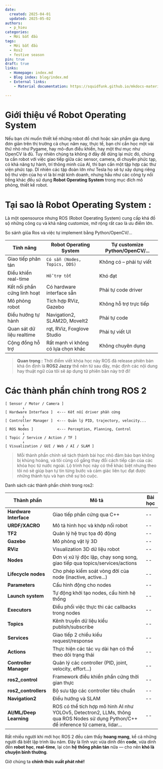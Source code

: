 ```yaml
---
date:
  created: 2025-04-01
  updated: 2025-05-02
authors:
  - p_hieu
categories:
  - Mới bắt đầu  
tags:
  - Mới bắt đầu 
  - Ros2
  - festive season  
pin: true
draft: true
links:
  - Homepage: index.md
  - Blog index: blog/index.md
  - External links:
    - Material documentation: https://squidfunk.github.io/mkdocs-material
  
---
```

# Giới thiệu về Robot Operating System

Nếu bạn chỉ muốn thiết kế những robot đồ chơi hoặc sản phẩm gia dụng đơn giản trên thị trường cả chục năm nay, thực tế, bạn chỉ cần học một vài thứ nhỏ như Pygame, hay mô-đun điều khiển, hay một thư mục như OpenCV là đủ. Tuy nhiên chúng ta không ở đây để dừng lại mức đó, chúng ta cần robot với việc giao tiếp giữa các sensor, camera, di chuyển phức tạp, có khả năng tự hành, trí thông minh của AI, thì bạn cần một tập hợp các thư viện phức tạp. Dĩ nhiên các tập đoàn lớn như Tesla họ sẽ tự xây dựng riêng bộ thư viện của họ vì là bí mật kinh doanh, nhưng hầu như các công ty nổi tiếng khác đều sử dụng **Robot Operating System** trong mục đích mô phỏng, thiết kế robot. 

# Tại sao là Robot Operating System :
Là một opensource nhưng ROS (Robot Operating System) cung cấp khá đồ sộ những công cụ và khả năng customize, mở rộng rất cao là ưu điểm lớn. 

So sánh giũa Ros và việc tự implement bằng Python/OpenCV/... 

|Tính năng       |Robot Operating System         |Tự customize Python/OpenCV/...|
|----------------|-------------------------------|-----------------------------|
|Giao tiếp phân tán|`Có sẵn (Nodes, Topics, DDS)` |Không có – phải tự viết     |
|Điều khiển real-time         |`Hỗ trợ tốt`            |Khó đạt                |
|Kết nối phần cứng linh hoạt|Có hardware interface sẵn|Phải tự code driver|
|Mô phỏng robot          |Tích hợp RViz, Gazebo|Không hỗ trợ trực tiếp
|Điều hướng tự hành          |Navigation2, SLAM2D, MoveIt2|Phải tự code|
|Quan sát dữ liệu realtime          |rqt, RViz, Foxglove Studio|Phải tự viết UI|
|Cộng đồng hỗ trợ          |Rất mạnh vì không có lựa chọn khác|Không chuyên dụng|

> **Quan trọng :** Thời điểm viết khóa học này ROS đã release phiên bản khá ổn định là **ROS2 Jazzy** thế nên từ sau đây, mặc định các nội dung hay thuật ngữ của tôi sẽ áp dụng từ phiên bản này trở đi!


# Các thành phần chính trong ROS 2

    [ Sensor / Motor / Camera ]
            ↓
    [ Hardware Interface ]  <--- Kết nối driver phần cứng
            ↓
    [ Controller Manager ]  <--- Quản lý PID, trajectory, velocity...
            ↓
    [ ROS Nodes ]           <--- Perception, Planning, Control
            ↓
    [ Topic / Service / Action / TF ]
            ↓
    [ Visualization / GUI / Web / AI / SLAM ]

> Mỗi thành phần chính sẽ tách thành bài học nhỏ đảm bảo bạn không bị khủng hoảng, và tôi cũng cố gắng thay đổi cách tiếp cận của các khóa học từ nước ngoài. Lộ trình học này có thể khác biệt nhưng theo tôi nó sẽ giúp bạn tự tin từng bước và cảm giác liên tục đạt được những thành tựu và hạn chế sự bỏ cuộc.

Danh sách các thành phần chính trong ros2:

| Thành phần |Mô tả  | Bài học|
|--|--|--|
| **Hardware Interface** | Giao tiếp phần cứng qua C++|--|
| **URDF/XACRO**| Mô tả hình học và khớp nối robot|--|
| **TF2** | Quản lý hệ trục tọa độ động|--|
| **Gazebo** | Mô phỏng vật lý 3D|--|
| **RViz** | Visualization 3D dữ liệu robot|--|
| **Nodes** |Đơn vị xử lý độc lập, chạy song song, giao tiếp qua topics/services/actions|--|
| **Lifecycle nodes**| Cho phép kiểm soát vòng đời của node (inactive, active...)|--|
| **Parameters**| Cấu hình động cho nodes|--|
| **Launch system**| Tự động khởi tạo nodes, cấu hình hệ thống|--|
| **Executors** | Điều phối việc thực thi các callbacks trong nodes|--|
| **Topics** | Kênh truyền dữ liệu kiểu publish/subscribe|--|
| **Services**| Giao tiếp 2 chiều kiểu request/response|--|
| **Actions**| Thực hiện các tác vụ dài hạn có thể theo dõi trạng thái|--|
| **Controller Manager**| Quản lý các controller (PID, joint, velocity, effort...)|--|
| **ros2_control**| Framework điều khiển phần cứng thời gian thực|--|
| **ros2_controllers**| Bộ sưu tập các controller tiêu chuẩn|--|
| **Navigation2**| Điều hướng và SLAM|--|
| **AI/ML/Deep Learning**| ROS có thể tích hợp mô hình AI như YOLOv5, Detectron2, LLMs, thông qua ROS Nodes sử dụng Python/C++ để inference từ camera, lidar...|--|

Rất nhiều người khi mới học ROS 2 đều cảm thấy **hoang mang**, kể cả những người đã biết lập trình lâu năm. Đây là lĩnh vực vừa dính đến **code**, vừa dính đến **robot học**, **real-time**, lại còn **hệ thống phân tán** nữa — cho nên **khó là chuyện bình thường**.

Giờ chúng ta **chính thức xuất phát nhé!**


 